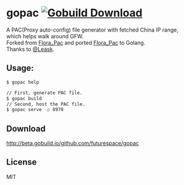 # gopac [![Gobuild Download](http://beta.gobuild.io/badge/github.com/futurespace/gopac/download.png)](http://beta.gobuild.io/github.com/futurespace/gopac)

A PAC(Proxy auto-config) file generator with fetched China IP range,   
which helps walk around GFW.   
Forked from [Flora_Pac][] and ported [Flora_Pac][] to Golang.   
Thanks to [@Leask](https://github.com/Leask).


## Usage:

```
$ gopac help
```

```sh
// First, generate PAC file.
$ gopac build
// Second, host the PAC file.
$ gopac serve -p 8970
```


## Download

http://beta.gobuild.io/github.com/futurespace/gopac


## License

MIT


[Flora_Pac]: https://github.com/Leask/Flora_Pac
